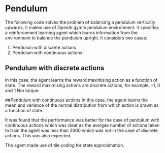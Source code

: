 # Pendulum
The following code solves the problem of balancing a pendulum vertically upwards. It makes use of OpenAi gym's pendulum environment. It specifies a reinforcement learning agent which learns information from the environment to balance the pendulum upright. It considers two cases:
1. Pendulum with discrete actions
2. Pendulum with continuous actions

## Pendulum with discrete actions
In this case, the agent learns the reward maximising action as a function of state. The reward maximising actions are discrete actions, for example, -1, 0 and 1 Nm torque.

##Pendulum with continuous actions
In this case, the agent learns the mean and variance of the normal distribution from which action is drawn as a function of state.

It was found that the performance was better for the case of pendulum with continuous actions which was clear as the avergae number of actions taken to train the agent was less than 2000 which was not in the case of discrete actions. This was also expected.

The agent made use of tile coding for state approximation.

